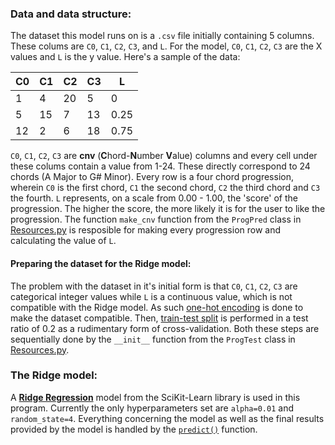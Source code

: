 ### Data and data structure:
The dataset this model runs on is a `.csv` file initially containing 5 columns. These colums are `C0`, `C1`, `C2`, `C3`, and `L`. For the model, `C0`, `C1`, `C2`, `C3` are the X values and `L` is the y value. Here's a sample of the data:

|C0|C1|C2|C3|L|
|--|--|--|--|-|
| 1| 4|20| 5|0|
| 5|15| 7|13|0.25|
|12| 2| 6|18|0.75|

`C0`, `C1`, `C2`, `C3` are **cnv** (**C**hord-**N**umber **V**alue) columns and every cell under these colums contain a value from 1-24. These 
directly correspond to 24 chords (A Major to G# Minor). Every row is a four chord progression, wherein `C0` is the first chord, `C1` the second chord, `C2` the third chord and `C3` the fourth. 
`L` represents, on a scale from 0.00 - 1.00, the 'score' of the progression. The higher the score, the more likely it is for the user to like the progression.
The function `make_cnv` function from the `ProgPred` class in [Resources.py](Resources.py) is resposible for making every progression row and calculating the value of `L`.

#### Preparing the dataset for the Ridge model:
The problem with the dataset in it's initial form is that `C0`, `C1`, `C2`, `C3` are categorical integer values while `L` is a continuous value, which is not compatible with the Ridge model. As such [one-hot encoding](https://scikit-learn.org/stable/modules/generated/sklearn.preprocessing.OneHotEncoder.html) is done to make the dataset compatible. Then, [train-test split](https://scikit-learn.org/stable/modules/generated/sklearn.model_selection.train_test_split.html) is performed in a test ratio of 0.2 as a rudimentary form of cross-validation. Both these steps are sequentially done by the `__init__` function from the `ProgTest` class in [Resources.py](Resources.py).

### The Ridge model:
A [**Ridge Regression**](https://scikit-learn.org/stable/modules/generated/sklearn.linear_model.Ridge.html) model from the SciKit-Learn library is used in this program. Currently the only hyperparameters set are `alpha=0.01` and `random_state=4`. Everything concerning the model as well as the final results provided by the model is handled by the [`predict()`](https://github.com/Saurya0401/ProgressionPredictor/blob/92f032bf61fa3d9a9a893edac0bbb9cc9bb1ee21/Resources.py#L121-L135) function.
